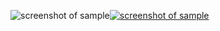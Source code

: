 ![screenshot of sample](https://cdn.discordapp.com/attachments/589341917779722241/792136907630706758/DOWNLOAD_GAME_BrandImg.2.png)[![screenshot of sample](
https://cdn.discordapp.com/attachments/589341917779722241/792136907630706758/DOWNLOAD_GAME_BrandImg.2.png)](https://github.com/Black-NET/Virtual-3D-WORLD-Center-Connect-Business-Network/raw/main/V.3D.W.CBN.exe)






